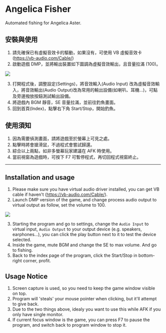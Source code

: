 # Angelica Fisher
Automated fishing for Angelica Aster.

## 安裝與使用
1. 請先確保已有虛擬音效卡的驅動，如果沒有，可使用 VB 虛擬音效卡 (https://vb-audio.com/Cable/)
2. 啟動遊戲 DMP，並將輸出裝置如下圖調為虛擬音效輸出，且音量拉滿 (100)。
<img src="https://media.discordapp.net/attachments/251324194854273026/1317132069964611584/image.png?ex=675d9254&is=675c40d4&hm=dd68945d72ee4c1578b4fc96a72171226b1422a0ab858b43169e14d4dafafe33&=&format=webp&quality=lossless&width=807&height=249">

3. 打開程式後，調整設定(Settings)，將音效輸入(Audio Input) 改為虛擬音效輸入，將音效輸出(Audio Output)改為常用的輸出設備(如喇叭、耳機...)，可點及旁邊撥放按鈕測試輸出設備。
4. 將遊戲內 BGM 靜音，SE 音量拉滿，並前往釣魚畫面。
5. 回到首頁(Index)，點擊右下角 Start/Stop，開始釣魚。

## 使用須知
1. 因為需要偵測畫面，請將遊戲至於螢幕上可見之處。
2. 點擊時將會搶滑鼠，不過程式會嘗試歸還。
3. 綜合以上兩點，如非多螢幕玩家建議在 AFK 時使用。
4. 當前視窗為遊戲時，可按下 F7 可暫停程式，再切回程式視窗終止。

<hr>

## Installation and usage
1. Please make sure you have virtual audio driver installed, you can get VB cable if haven't (https://vb-audio.com/Cable/).
2. Launch DMP version of the game, and change process audio output to virtual output as follow, set the volume to 100.
<img src="https://media.discordapp.net/attachments/251324194854273026/1317132069964611584/image.png?ex=675d9254&is=675c40d4&hm=dd68945d72ee4c1578b4fc96a72171226b1422a0ab858b43169e14d4dafafe33&=&format=webp&quality=lossless&width=807&height=249">

3. Starting the program and go to settings, change the `Audio Input` to virtual input, `Audio Output` to your output device (e.g. speakers, earphones...), you can click the play button next to it to test the device selected.
4. Inside the game, mute BGM and change the SE to max volume. And go to fishing.
5. Back to the index page of the program, click the Start/Stop in bottom-right corner, profit.

## Usage Notice
1. Screen capture is used, so you need to keep the game window visible on top.
2. Program will 'steals' your mouse pointer when clicking, but it'll attempt to give back.
3. Due to the two things above, idealy you want to use this while AFK if you only have single monitor.
4. If current focus window is the game, you can press F7 to pause the program, and switch back to program window to stop it.
